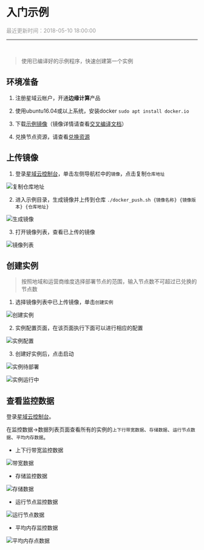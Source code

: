 # **入门示例**

<font color="#999999">最近更新时间：2018-05-10 18:00:00</font>

<hr class="page-header-hr"/>

<br>

>使用已编译好的示例程序，快速创建第一个实例

## 环境准备

1. 注册星域云帐户，开通**边缘计算**产品

2. 使用ubuntu16.04或以上系统，安装docker `sudo apt install docker.io`

3. 下载[示例镜像](http://res.xycdn.com/xycloud/xycloud_example_image.zip)（镜像详情请查看[交叉编译文档](/products/1/3/2.html)）

4. 兑换节点资源，请查看[兑换资源](/products/1/3/3.html)

## 上传镜像

1. 登录<a href="https://console.xycloud.com/#/overview" target="_blank">星域云控制台</a>，单击左侧导航栏中的`镜像`，点击复制`仓库地址`

![复制仓库地址](/themes/daux/img/1/4-fzckdz.png)

2. 进入示例目录，生成镜像并上传到仓库 `./docker_push.sh {镜像名称} {镜像版本} {仓库地址}`

![生成镜像](/themes/daux/img/1/4-scjx.png)


3. 打开镜像列表，查看已上传的镜像

![镜像列表](/themes/daux/img/1/4-jxlb.png)

## 创建实例
> 按照地域和运营商维度选择部署节点的范围，输入节点数不可超过已兑换的节点数

1. 选择镜像列表中已上传镜像，单击`创建实例`

![创建实例](/themes/daux/img/1/4-cjsl.png)

2. 实例配置页面，在该页面执行下面可以进行相应的配置

![实例配置](/themes/daux/img/1/4-slpz.png)

3. 创建好实例后，点击启动

![实例待部署](/themes/daux/img/1/4-sldbs.png)

![实例运行中](/themes/daux/img/1/4-slyxz.png)

## 查看监控数据


登录<a href="https://console.xycloud.com/#/overview" target="_blank">星域云控制台</a>。

在监控数据->数据列表页面查看所有的实例的`上下行带宽数据`、`存储数据`、`运行节点数据`、`平均内存数据`。

- 上下行带宽监控数据

![带宽数据](/themes/daux/img/1/4-dksj.png)

- 存储监控数据

![存储数据](/themes/daux/img/1/4-ccsj.png)

- 运行节点监控数据

![运行节点数据](/themes/daux/img/1/4-yxjd.png)

- 平均内存监控数据

![平均内存点数据](/themes/daux/img/1/4-pjnc.png)